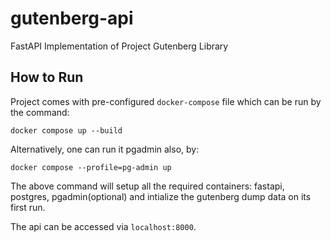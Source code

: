 # gutenberg-api
FastAPI Implementation of Project Gutenberg Library

## How to Run

Project comes with pre-configured  `docker-compose` file which can be run by the command:

`docker compose up --build`

Alternatively, one can run it pgadmin also, by:

`docker compose --profile=pg-admin up`

The above command will setup all the required containers: fastapi, postgres, pgadmin(optional) and intialize the gutenberg dump data on its first run.

The api can be accessed via `localhost:8000`.
